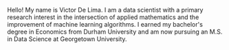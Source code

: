 Hello! My name is Victor De Lima. I am a data scientist with a primary research interest in the intersection of applied mathematics and the improvement of machine learning algorithms. I earned my bachelor's degree in Economics from Durham University and am now pursuing an M.S. in Data Science at Georgetown University.


